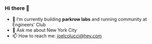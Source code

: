 ### Hi there 👋

- 🔭 I’m currently building **parkrow labs** and running community at Engineers' Club
- 💬 Ask me about New York City
- 📫 How to reach me: joelcolucci@hey.com

<!--
**joelcolucci/joelcolucci** is a ✨ _special_ ✨ repository because its `README.md` (this file) appears on your GitHub profile.

Here are some ideas to get you started:

🔭 I’m currently working on ...
- 🌱 I’m currently learning ...
- 👯 I’m looking to collaborate on ...
- 🤔 I’m looking for help with ...
- 💬 Ask me about ...
- 📫 How to reach me: ...
- 😄 Pronouns: ...
- ⚡ Fun fact: ...
-->
